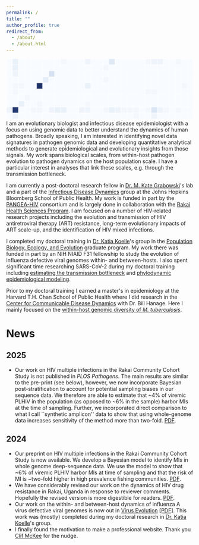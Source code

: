```yaml
---
permalink: /
title: ""
author_profile: true
redirect_from: 
  - /about/
  - /about.html
---
```

![background](/files/background.png)
I am an evolutionary biologist and infectious disease epidemiologist with a focus on using genomic data to better understand the dynamics of human pathogens. Broadly speaking, I am interested in identifying novel data signatures in pathogen genomic data and developing quantitative analytical methods to generate epidemiological and evolutionary insights from those signals. My work spans biological scales, from within-host pathogen evolution to pathogen dynamics on the host population scale. I have a particular interest in analyses that link these scales, e.g. through the transmission bottleneck. 

I am currently a post-doctoral research fellow in [Dr. M. Kate Grabowski](https://profiles.hopkinsmedicine.org/provider/Kate+K.+Grabowski/2777015)'s lab and a part of the [Infectious Disease Dynamics](https://www.iddynamics.jhsph.edu) group at the Johns Hopkins Bloomberg School of Public Health. My work is funded in part by the [PANGEA-HIV](https://www.pangea-hiv.org) consortium and is largely done in collaboration with the [Rakai Health Sciences Program](https://www.rhsp.org). I am focused on a number of HIV-related research projects including the evolution and transmission of HIV antiretroviral therapy (ART) resistance, long-term evolutionary impacts of ART scale-up, and the identification of HIV mixed infections. 

I completed my doctoral training in [Dr. Katia Koelle](https://scholarblogs.emory.edu/koellelab/)'s group in the [Population Biology, Ecology, and Evolution](https://biomed.emory.edu/PROGRAM_SITES/PBEE/index.html) graduate program. My work there was funded in part by an NIH NIAID F31 fellowship to study the evolution of influenza defective viral genomes within- and between-hosts. I also spent significant time researching SARS-CoV-2 during my doctoral training including [estimating the transmission bottleneck](https://doi.org/10.1126/scitranslmed.abh1803) and [phylodynamic epidemiological modeling](https://www.nature.com/articles/s41467-020-19248-0). 

Prior to my doctoral training I earned a master's in epidemiology at the Harvard T.H. Chan School of Public Health where I did research in the [Center for Communicable Disease Dynamics](https://ccdd.hsph.harvard.edu) with Dr. Bill Hanage. Here I mainly focused on the [within-host genomic diversity of *M. tuberculosis*](https://doi.org/10.1099/mgen.0.000217). 

# News
## 2025
- Our work on HIV multiple infections in the Rakai Community Cohort Study is not published in *PLOS Pathogens*. The main results are similar to the pre-print (see below), however, we now incorporate Bayesian post-stratification to account for potential sampling biases in our sequence data. We therefore are able to estimate that ~4% of viremic PLHIV in the population (as opposed to ~6% in the sample) harbor MIs at the time of sampling. Further, we incorporated direct comparison to what I call ``synthetic amplicon'' data to show that using whole-genome data increases sensitivity of the method more than two-fold. [PDF](https://m-a-martin.github.io/files/hiv_mi.pdf).
## 2024
- Our preprint on HIV multiple infections in the Rakai Community Cohort Study is now available. We develop a Bayesian model to identify MIs in whole genome deep-sequence data. We use the model to show that ~6% of viremic PLHIV harbor MIs at time of sampling and that the risk of MI is ~two-fold higher in high prevalence fishing communities. [PDF](https://www.medrxiv.org/content/10.1101/2024.10.21.24314869v1.full.pdf). 
- We have considerably revised our work on the dynamics of HIV drug resistance in Rakai, Uganda in response to reviewer comments. Hopefully the revised version is more digestible for readers. [PDF](https://m-a-martin.github.io/files/rccs_resistance.pdf). 
- Our work on the within- and between-host dynamics of influenza A virus defective viral genomes is now out in [Virus Evolution](https://doi.org/10.1093/ve/veae042) [\[PDF\]](https://m-a-martin.github.io/files/influenza_dvgs.pdf). This work was (mostly) completed during my doctoral research in [Dr. Katia Koelle](https://scholarblogs.emory.edu/koellelab/)'s group. 
- I finally found the motivation to make a professional website. Thank you [Clif McKee](https://clifmckee.github.io) for the nudge. 

